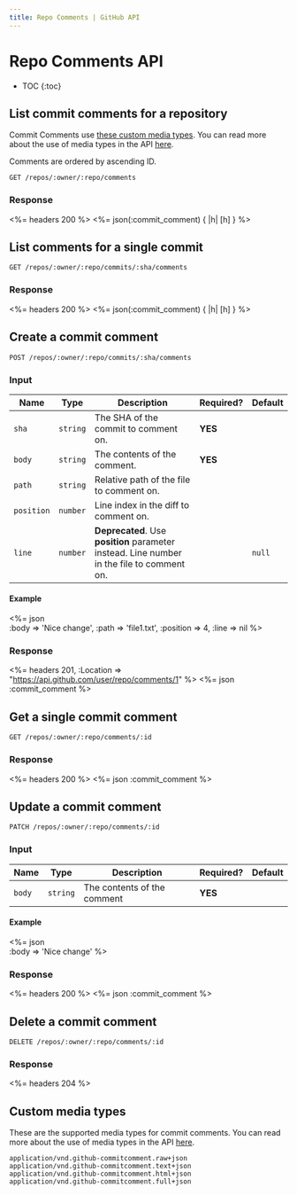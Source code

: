 ```yaml
---
title: Repo Comments | GitHub API
---
```


# Repo Comments API

* TOC
{:toc}

## List commit comments for a repository

Commit Comments use [these custom media types](#custom-media-types). You can
read more about the use of media types in the API [here](/v3/media/).

Comments are ordered by ascending ID.

    GET /repos/:owner/:repo/comments

### Response

<%= headers 200 %>
<%= json(:commit_comment) { |h| [h] } %>

## List comments for a single commit

    GET /repos/:owner/:repo/commits/:sha/comments

### Response

<%= headers 200 %>
<%= json(:commit_comment) { |h| [h] } %>

## Create a commit comment

    POST /repos/:owner/:repo/commits/:sha/comments

### Input

Name | Type | Description | Required? | Default
-----|------|--------------|----------|---------
`sha`|`string` | The SHA of the commit to comment on.|**YES**|
`body`|`string` | The contents of the comment.|**YES**|
`path`|`string` | Relative path of the file to comment on.| |
`position`|`number` | Line index in the diff to comment on.| |
`line`|`number` | **Deprecated**. Use **position** parameter instead. Line number in the file to comment on. | |`null`


#### Example

<%= json \
  :body      => 'Nice change',
  :path      => 'file1.txt',
  :position  => 4,
  :line      => nil
%>

### Response

<%= headers 201, :Location => "https://api.github.com/user/repo/comments/1" %>
<%= json :commit_comment %>

## Get a single commit comment

    GET /repos/:owner/:repo/comments/:id

### Response

<%= headers 200 %>
<%= json :commit_comment %>

## Update a commit comment

    PATCH /repos/:owner/:repo/comments/:id

### Input

Name | Type | Description | Required? | Default
-----|------|--------------|----------|---------
`body`|`string` | The contents of the comment|**YES**|


#### Example

<%= json \
  :body => 'Nice change'
%>

### Response

<%= headers 200 %>
<%= json :commit_comment %>

## Delete a commit comment

    DELETE /repos/:owner/:repo/comments/:id

### Response

<%= headers 204 %>

## Custom media types

These are the supported media types for commit comments. You can read more
about the use of media types in the API [here](/v3/media/).

    application/vnd.github-commitcomment.raw+json
    application/vnd.github-commitcomment.text+json
    application/vnd.github-commitcomment.html+json
    application/vnd.github-commitcomment.full+json
